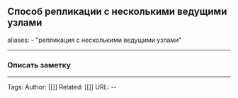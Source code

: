 ## Способ репликации с несколькими ведущими узлами
aliases: 
	- "репликация с несколькими ведущими узлами"

---

### Описать заметку 

---
Tags:
Author: [[]]
Related: [[]]
URL: -- 